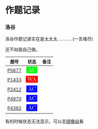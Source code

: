 # 作题记录

### 洛谷
洛谷作题记录实在是太太太…………(一言难尽)

还不如我自己做。

|                       题号                        |                   状态                   | 备注 |
| :-----------------------------------------------: | :--------------------------------------: | :--: |
| [P5677](https://www.luogu.com.cn/record/66904459) | [![](./icon/AC1.png)](./luogu/P5677.cpp) |      |
| [P1433](https://www.luogu.com.cn/record/66944721) | [![](./icon/WA1.png)](./luogu/P1433.cpp) |      |
| [P2412](https://www.luogu.com.cn/record/66947425) | [![](./icon/AC2.png)](./luogu/P2412.cpp) |      |
| [P4970](https://www.luogu.com.cn/record/66957559) | [![](./icon/AC2.png)](./luogu/P4970.cpp) |      |
| [P4392](https://www.luogu.com.cn/record/66959521) | [![](./icon/AC2.png)](./luogu/P4392.cpp) |      |

有的时候状态无法显示，可以去[镜像站](https://hub.fastgit.org/YCSHome/code/tree/main/OJ)看